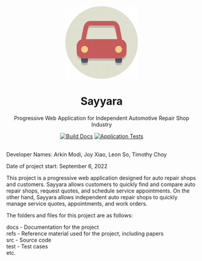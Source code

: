 <div align="center" >
  <img src="public/icons/icon-192x192.png" width="192px" height="192px" alt="Logo for Sayyara" />
  <br />
  <h1>Sayyara</h1>
  <p>Progressive Web Application for Independent Automotive Repair Shop Industry</p>
  <a href="https://github.com/arkinmodi/project-sayyara/actions/workflows/build-docs.yml"><img src="https://github.com/arkinmodi/project-sayyara/actions/workflows/build-docs.yml/badge.svg" alt="Build Docs"></a>
  <a href="https://github.com/arkinmodi/project-sayyara/actions/workflows/run-tests.yml"><img src="https://github.com/arkinmodi/project-sayyara/actions/workflows/run-tests.yml/badge.svg" alt="Application Tests"></a>
</div>
<br/>

Developer Names: Arkin Modi, Joy Xiao, Leon So, Timothy Choy

Date of project start: September 6, 2022

This project is a progressive web application designed for auto repair shops and customers. Sayyara
allows customers to quickly find and compare auto repair shops, request quotes, and schedule service
appointments. On the other hand, Sayyara allows independent auto repair shops to quickly manage
service quotes, appointments, and work orders.

The folders and files for this project are as follows:

docs - Documentation for the project \
refs - Reference material used for the project, including papers \
src - Source code \
test - Test cases \
etc.
